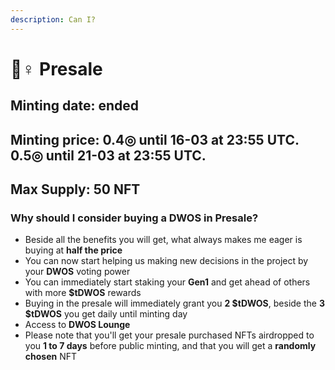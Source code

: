 ```yaml
---
description: Can I?
---
```


# 🏃♀ Presale

## Minting date: ended

## Minting price: 0.4◎ until 16-03 at 23:55 UTC. 0.5◎ until 21-03 at 23:55 UTC.

## Max Supply: 50 NFT

### Why should I consider buying a DWOS in Presale?

* Beside all the benefits you will get, what always makes me eager is buying at **half the price**
* You can now start helping us making new decisions in the project by your **DWOS** voting power
* You can immediately start staking your **Gen1** and get ahead of others with more **$tDWOS** rewards
* Buying in the presale will immediately grant you **2 $tDWOS**, beside the **3 $tDWOS** you get daily until minting day
* Access to **DWOS Lounge**
* Please note that you'll get your presale purchased NFTs airdropped to you **1 to 7 days** before public minting, and that you will get a **randomly chosen** NFT
